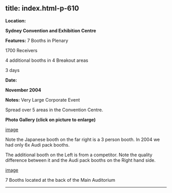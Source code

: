  title: index.html-p-610
----------------------------------------------------------

**Location:**

**Sydney Convention and Exhibition Centre**

**Features:**    7 Booths in Plenary

1700 Receivers

4 additional booths in 4 Breakout areas

3 days

**Date:**

**November 2004**

**Notes:**    Very Large Corporate Event

Spread over 5 areas in the Convention Centre.

**Photo Gallery (click on picture to enlarge)**

[image](wp-content/uploads/2011/09/3_person_booth.jpg)

Note the Japanese booth on the far right is a 3 person booth. In 2004 we had only 6x Audi pack booths.

The additional booth on the Left is from a competitor. Note the quality difference between it and the Audi pack booths on the Right hand side.

[image](wp-content/uploads/2011/09/auditorium.jpg)

7 Booths located at the back of the Main Auditorium




----------------------------------------------------------
